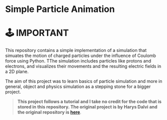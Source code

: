 # Simple Particle Animation
# 🕹️ IMPORTANT
This repository contains a simple implementation of a simulation that simuates the motion of charged particles under the influence of Coulomb force using Python. TThe simulation includes particles like protons and electrons, and visualizes their movements and the resulting electric fields in a 2D plane. 

The aim of this project was to learn basics of particle simulation and more in general, object and physics simulation as a stepping stone for a bigger project. 


> **This project follows a tutorial and I take no credit for the code that is stored in this repository. The original project is by Harys Dalvi and the original repository is [here](https://github.com/crackalamoo/electric-simulation/tree/main)**.

